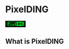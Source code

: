 # PixelDING
![pixelding](screenshots/PixelDing.png?raw=true "The PixelDING")

## What is PixelDING




